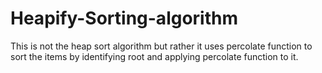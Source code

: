 # Heapify-Sorting-algorithm
This is not the heap sort algorithm but rather it uses percolate function to sort the items by identifying root and applying percolate function to it.
